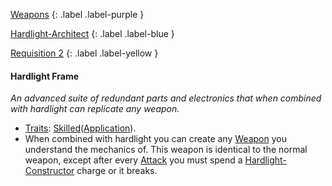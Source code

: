 
[Weapons](Game/Weapons-List)
{: .label .label-purple }

[Hardlight-Architect](Game/Blocks/Hardlight-Architect)
{: .label .label-blue }

[Requisition 2](Game/Deployment#Requisition)
{: .label .label-yellow }
#### Hardlight Frame
*An advanced suite of redundant parts and electronics that when combined with hardlight can replicate any weapon.*
* [Traits](Game/Core/Gear#Traits): [Skilled](Game/Core/Blocks/Skilled)([Application](Game/Core/Intelligence#Application)).
* When combined with hardlight you can create any [Weapon](Game/Core/Weapons) you understand the mechanics of. This weapon is identical to the normal weapon, except after every [Attack](Game/Core/Terminology#Attack) you must spend a [Hardlight-Constructor](Game/Blocks/Hardlight-Constructor) charge or it breaks.


